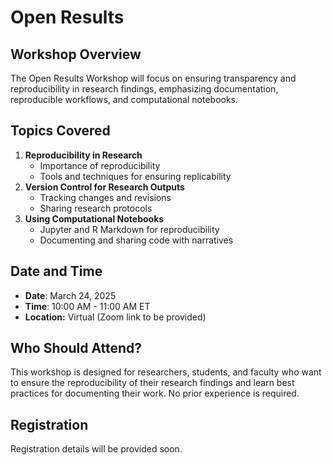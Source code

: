 # Open Results

## Workshop Overview

The Open Results Workshop will focus on ensuring transparency and reproducibility in research findings, emphasizing documentation, reproducible workflows, and computational notebooks.

## Topics Covered

1. **Reproducibility in Research**
   - Importance of reproducibility
   - Tools and techniques for ensuring replicability
2. **Version Control for Research Outputs**
   - Tracking changes and revisions
   - Sharing research protocols
3. **Using Computational Notebooks**
   - Jupyter and R Markdown for reproducibility
   - Documenting and sharing code with narratives

## Date and Time

- **Date**: March 24, 2025
- **Time**: 10:00 AM - 11:00 AM ET
- **Location:** Virtual (Zoom link to be provided)

## Who Should Attend?

This workshop is designed for researchers, students, and faculty who want to ensure the reproducibility of their research findings and learn best practices for documenting their work. No prior experience is required.

## Registration

Registration details will be provided soon.

